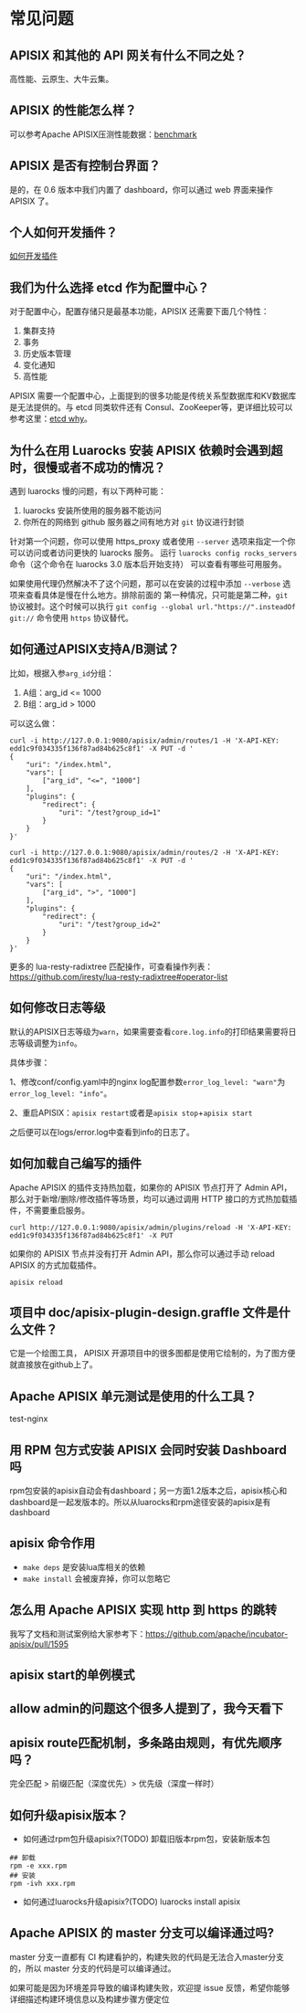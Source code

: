 # 常见问题

## APISIX 和其他的 API 网关有什么不同之处？

高性能、云原生、大牛云集。

## APISIX 的性能怎么样？

可以参考Apache APISIX压测性能数据：[benchmark](https://github.com/apache/incubator-apisix/blob/master/doc/benchmark-cn.md)

## APISIX 是否有控制台界面？

是的，在 0.6 版本中我们内置了 dashboard，你可以通过 web 界面来操作 APISIX 了。

## 个人如何开发插件？

[如何开发插件](doc/plugin-develop-cn.md)

## 我们为什么选择 etcd 作为配置中心？

对于配置中心，配置存储只是最基本功能，APISIX 还需要下面几个特性：

1. 集群支持
2. 事务
3. 历史版本管理
4. 变化通知
5. 高性能

APISIX 需要一个配置中心，上面提到的很多功能是传统关系型数据库和KV数据库是无法提供的。与 etcd 同类软件还有 Consul、ZooKeeper等，更详细比较可以参考这里：[etcd why](https://github.com/etcd-io/etcd/blob/master/Documentation/learning/why.md#comparison-chart)。

## 为什么在用 Luarocks 安装 APISIX 依赖时会遇到超时，很慢或者不成功的情况？

遇到 luarocks 慢的问题，有以下两种可能：

1. luarocks 安装所使用的服务器不能访问
2. 你所在的网络到 github 服务器之间有地方对 `git` 协议进行封锁

针对第一个问题，你可以使用 https_proxy 或者使用 `--server` 选项来指定一个你可以访问或者访问更快的
luarocks 服务。 运行 `luarocks config rocks_servers` 命令（这个命令在 luarocks 3.0 版本后开始支持）
可以查看有哪些可用服务。

如果使用代理仍然解决不了这个问题，那可以在安装的过程中添加 `--verbose` 选项来查看具体是慢在什么地方。排除前面的
第一种情况，只可能是第二种，`git` 协议被封。这个时候可以执行 `git config --global url."https://".insteadOf git://` 命令使用 `https` 协议替代。

## 如何通过APISIX支持A/B测试？

比如，根据入参`arg_id`分组：

1. A组：arg_id <= 1000
2. B组：arg_id > 1000

可以这么做：
```shell
curl -i http://127.0.0.1:9080/apisix/admin/routes/1 -H 'X-API-KEY: edd1c9f034335f136f87ad84b625c8f1' -X PUT -d '
{
    "uri": "/index.html",
    "vars": [
        ["arg_id", "<=", "1000"]
    ],
    "plugins": {
        "redirect": {
            "uri": "/test?group_id=1"
        }
    }
}'

curl -i http://127.0.0.1:9080/apisix/admin/routes/2 -H 'X-API-KEY: edd1c9f034335f136f87ad84b625c8f1' -X PUT -d '
{
    "uri": "/index.html",
    "vars": [
        ["arg_id", ">", "1000"]
    ],
    "plugins": {
        "redirect": {
            "uri": "/test?group_id=2"
        }
    }
}'
```

更多的 lua-resty-radixtree 匹配操作，可查看操作列表：
https://github.com/iresty/lua-resty-radixtree#operator-list

## 如何修改日志等级

默认的APISIX日志等级为`warn`，如果需要查看`core.log.info`的打印结果需要将日志等级调整为`info`。

具体步骤：

1、修改conf/config.yaml中的nginx log配置参数`error_log_level: "warn"`为`error_log_level: "info"`。

2、重启APISIX：`apisix restart`或者是`apisix stop`+`apisix start`

之后便可以在logs/error.log中查看到info的日志了。

## 如何加载自己编写的插件

Apache APISIX 的插件支持热加载，如果你的 APISIX 节点打开了 Admin API，那么对于新增/删除/修改插件等场景，均可以通过调用 HTTP 接口的方式热加载插件，不需要重启服务。

```shell
curl http://127.0.0.1:9080/apisix/admin/plugins/reload -H 'X-API-KEY: edd1c9f034335f136f87ad84b625c8f1' -X PUT
```

如果你的 APISIX 节点并没有打开 Admin API，那么你可以通过手动 reload APISIX 的方式加载插件。

```shell
apisix reload
```

## 项目中 doc/apisix-plugin-design.graffle 文件是什么文件？

它是一个绘图工具， APISIX 开源项目中的很多图都是使用它绘制的，为了图方便就直接放在github上了。

## Apache APISIX 单元测试是使用的什么工具？

test-nginx

## 用 RPM 包方式安装 APISIX 会同时安装 Dashboard 吗

rpm包安装的apisix自动会有dashboard；另一方面1.2版本之后，apisix核心和dashboard是一起发版本的。所以从luarocks和rpm途径安装的apisix是有dashboard

## apisix 命令作用

- `make deps` 是安装lua库相关的依赖
- `make install` 会被废弃掉，你可以忽略它

## 怎么用 Apache APISIX 实现 http 到 https 的跳转

我写了文档和测试案例给大家参考下：https://github.com/apache/incubator-apisix/pull/1595

## apisix start的单例模式

## allow admin的问题这个很多人提到了，我今天看下

## apisix route匹配机制，多条路由规则，有优先顺序吗？

完全匹配 > 前缀匹配（深度优先）> 优先级（深度一样时）

## 如何升级apisix版本？

- 如何通过rpm包升级apisix?(TODO)
卸载旧版本rpm包，安装新版本包

```shell
## 卸载
rpm -e xxx.rpm
## 安装
rpm -ivh xxx.rpm
```

- 如何通过luarocks升级apisix?(TODO)
luarocks install apisix

## Apache APISIX 的 master 分支可以编译通过吗?

master 分支一直都有 CI 构建看护的，构建失败的代码是无法合入master分支的，所以 master 分支的代码是可以编译通过。

如果可能是因为环境差异导致的编译构建失败，欢迎提 issue 反馈，希望你能够详细描述构建环境信息以及构建步骤方便定位